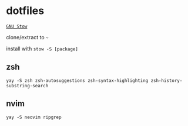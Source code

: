 # dotfiles

[`GNU Stow`](https://www.gnu.org/software/stow/)

clone/extract to `~`

install with `stow -S [package]`

## zsh

`yay -S zsh zsh-autosuggestions zsh-syntax-highlighting zsh-history-substring-search`

## nvim

`yay -S neovim ripgrep`
